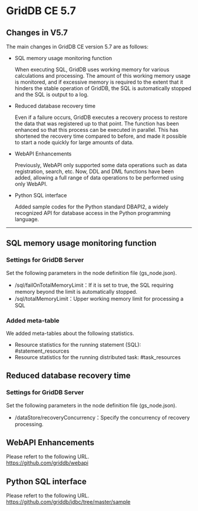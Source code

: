 # GridDB CE 5.7

## Changes in V5.7

The main changes in GridDB CE version 5.7 are as follows:

- SQL memory usage monitoring function

    When executing SQL, GridDB uses working memory for various calculations and processing. The amount of this working memory usage is monitored, and if excessive memory is required to the extent that it hinders the stable operation of GridDB, the SQL is automatically stopped and the SQL is output to a log.

- Reduced database recovery time

    Even if a failure occurs, GridDB executes a recovery process to restore the data that was registered up to that point. The function has been enhanced so that this process can be executed in parallel. This has shortened the recovery time compared to before, and made it possible to start a node quickly for large amounts of data.

- WebAPI Enhancements

    Previously, WebAPI only supported some data operations such as data registration, search, etc. Now, DDL and DML functions have been added, allowing a full range of data operations to be performed using only WebAPI.
    
- Python SQL interface

    Added sample codes for the Python standard DBAPI2, a widely recognized API for database access in the Python programming language. 

---

## SQL memory usage monitoring function

### Settings for GridDB Server

Set the following parameters in the node definition file (gs_node.json).

  * /sql/failOnTotalMemoryLimit：If it is set to true, the SQL requiring memory beyond the limit is automatically stopped.
  * /sql/totalMemoryLimit：Upper working memory limit for processing a SQL
  
### Added meta-table

We added meta-tables about the following statistics.
- Resource statistics for the running statement (SQL): #statement_resources
- Resource statistics for the running distributed task: #task_resources

## Reduced database recovery time

### Settings for GridDB Server

Set the following parameters in the node definition file (gs_node.json).

  * /dataStore/recoveryConcurrency：Specify the concurrency of recovery processing.

## WebAPI Enhancements

Please refert to the following URL.  
https://github.com/griddb/webapi

## Python SQL interface

Please refert to the following URL.  
https://github.com/griddb/jdbc/tree/master/sample